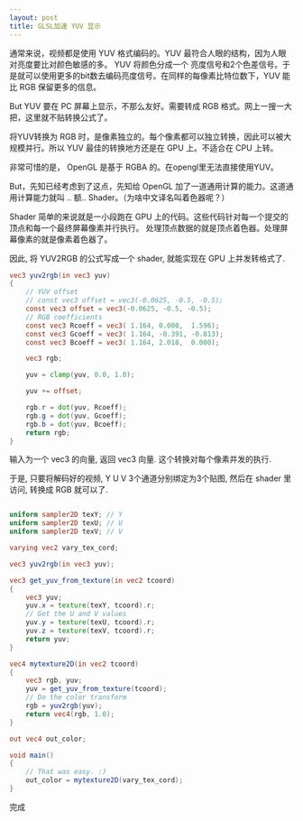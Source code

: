 ```yaml
---
layout: post
title: GLSL加速 YUV 显示
---
```


通常来说，视频都是使用 YUV 格式编码的。YUV 最符合人眼的结构，因为人眼对亮度要比对颜色敏感的多。 YUV 将颜色分成一个 亮度信号和2个色差信号。于是就可以使用更多的bit数去编码亮度信号。在同样的每像素比特位数下，YUV 能比 RGB 保留更多的信息。

But YUV 要在 PC 屏幕上显示，不那么友好。需要转成 RGB 格式。网上一搜一大把，这里就不贴转换公式了。

将YUV转换为 RGB 时，是像素独立的。每个像素都可以独立转换，因此可以被大规模并行。所以 YUV 最佳的转换地方还是在 GPU 上。不适合在 CPU 上转。

非常可惜的是， OpenGL 是基于 RGBA 的。在opengl里无法直接使用YUV。

But，先知已经考虑到了这点，先知给 OpenGL 加了一道通用计算的能力。这道通用计算能力就叫 .. 额.. Shader。（为啥中文译名叫着色器呢？）

Shader 简单的来说就是一小段跑在 GPU 上的代码。这些代码针对每一个提交的顶点和每一个最终屏幕像素并行执行。
处理顶点数据的就是顶点着色器。处理屏幕像素的就是像素着色器了。

因此, 将 YUV2RGB 的公式写成一个 shader, 就能实现在 GPU 上并发转格式了.


```GLSL
vec3 yuv2rgb(in vec3 yuv)
{
	// YUV offset
	// const vec3 offset = vec3(-0.0625, -0.5, -0.5);
	const vec3 offset = vec3(-0.0625, -0.5, -0.5);
	// RGB coefficients
	const vec3 Rcoeff = vec3( 1.164, 0.000,  1.596);
	const vec3 Gcoeff = vec3( 1.164, -0.391, -0.813);
	const vec3 Bcoeff = vec3( 1.164, 2.018,  0.000);

	vec3 rgb;

	yuv = clamp(yuv, 0.0, 1.0);

	yuv += offset;

	rgb.r = dot(yuv, Rcoeff);
	rgb.g = dot(yuv, Gcoeff);
	rgb.b = dot(yuv, Bcoeff);
	return rgb;
}

```

输入为一个 vec3 的向量, 返回 vec3 向量. 这个转换对每个像素并发的执行.


于是, 只要将解码好的视频, Y U V 3个通道分别绑定为3个贴图, 然后在 shader 里访问, 转换成 RGB 就可以了.


```glsl

uniform sampler2D texY; // Y
uniform sampler2D texU; // U
uniform sampler2D texV; // V

varying vec2 vary_tex_cord;

vec3 yuv2rgb(in vec3 yuv);

vec3 get_yuv_from_texture(in vec2 tcoord)
{
	vec3 yuv;
	yuv.x = texture(texY, tcoord).r;
	// Get the U and V values
	yuv.y = texture(texU, tcoord).r;
	yuv.z = texture(texV, tcoord).r;
	return yuv;
}

vec4 mytexture2D(in vec2 tcoord)
{
	vec3 rgb, yuv;
	yuv = get_yuv_from_texture(tcoord);
	// Do the color transform
	rgb = yuv2rgb(yuv);
	return vec4(rgb, 1.0);
}

out vec4 out_color;

void main()
{
	// That was easy. :)
	out_color = mytexture2D(vary_tex_cord);
}


```

完成

